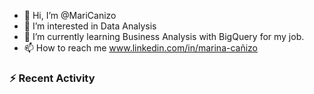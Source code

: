 - 👋 Hi, I’m @MariCanizo
- 👀 I’m interested in Data Analysis
- 🌱 I’m currently learning Business Analysis with BigQuery for my job.
- 📫 How to reach me www.linkedin.com/in/marina-cañizo


### :zap: Recent Activity
<!--STAR_SECTION:activity-->

<!--END_SECTION:activity-->

<!--RECENT_ACTIVITY:last_update-->

<!--RECENT_ACTIVITY:last_update_end-->